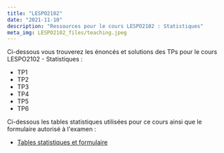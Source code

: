 ```yaml
---
title: "LESPO2102"
date: "2021-11-10"
description: "Ressources pour le cours LESPO2102 : Statistiques"
meta_img: LESPO2102_files/teaching.jpeg
---
```


Ci-dessous vous trouverez les énoncés et solutions des TPs pour le cours LESPO2102 - Statistiques :

- TP1
- TP2
- TP3
- TP4
- TP5
- TP6

Ci-dessous les tables statistiques utilisées pour ce cours ainsi que le formulaire autorisé à l'examen :

- [Tables statistiques et formulaire](/files/formulaire_tables_LESPO2102.pdf)

